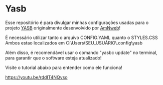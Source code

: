 # Yasb
Esse repositório é para divulgar minhas configurações usadas para o projeto [YASB](https://github.com/amnweb/yasb) originalmente desenvolvido por [AmNweb](https://github.com/amnweb)!

É necessário utilizar tanto o arquivo CONFIG.YAML quanto o STYLES.CSS
Ambos estao localizados em C:\Users\SEU_USUÁRIO\\.config\yasb

Além disso, é recomendável usar o comando "yasbc update" no terminal, para garantir que o software esteja atualizado!

Visite o tutorial abaixo para entender como ele funciona!

https://youtu.be/rddIT4NQvso
